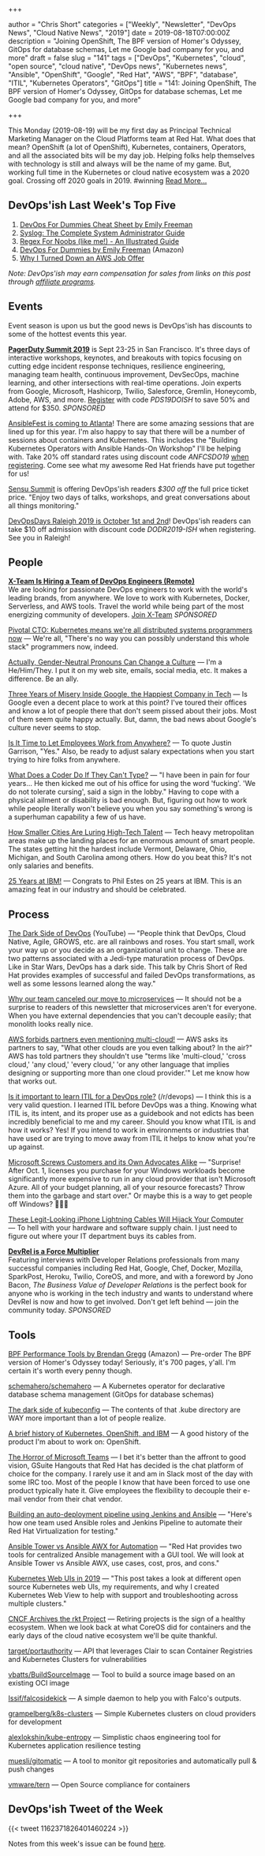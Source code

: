 +++

author = "Chris Short"
categories = ["Weekly", "Newsletter", "DevOps News", "Cloud Native News", "2019"]
date = 2019-08-18T07:00:00Z
description = "Joining OpenShift, The BPF version of Homer's Odyssey, GitOps for database schemas, Let me Google bad company for you, and more"
draft = false
slug = "141"
tags = ["DevOps", "Kubernetes", "cloud", "open source", "cloud native", "DevOps news", "Kubernetes news", "Ansible", "OpenShift", "Google", "Red Hat", "AWS", "BPF", "database", "ITIL", "Kubernetes Operators", "GitOps"]
title = "141: Joining OpenShift, The BPF version of Homer's Odyssey, GitOps for database schemas, Let me Google bad company for you, and more"

+++

This Monday (2019-08-19) will be my first day as Principal Technical Marketing Manager on the Cloud Platforms team at Red Hat. What does that mean? OpenShift (a lot of OpenShift), Kubernetes, containers, Operators, and all the associated bits will be my day job. Helping folks help themselves with technology is still and always will be the name of my game. But, working full time in the Kubernetes or cloud native ecosystem was a 2020 goal. Crossing off 2020 goals in 2019. #winning [Read More...](https://chrisshort.net/joining-forces-with-openshift/)

## DevOps'ish Last Week's Top Five

1. [DevOps For Dummies Cheat Sheet by Emily Freeman](https://www.dummies.com/business/operations-management/devops-for-dummies-cheat-sheet/)
1. [Syslog: The Complete System Administrator Guide](https://devconnected.com/syslog-the-complete-system-administrator-guide/)
1. [Regex For Noobs (like me!) - An Illustrated Guide](https://www.janmeppe.com/blog/regex-for-noobs/)
1. [DevOps For Dummies by Emily Freeman](https://amzn.to/2YWRrsr) (Amazon)
1. [Why I Turned Down an AWS Job Offer](https://www.lastweekinaws.com/blog/why-i-turned-down-an-aws-job-offer/)

*Note: DevOps'ish may earn compensation for sales from links on this post through [affiliate programs](/terms/).*

## Events

Event season is upon us but the good news is DevOps'ish has discounts to some of the hottest events this year.

[**PagerDuty Summit 2019**](https://summit.pagerduty.com/) is Sept 23-25 in San Francisco. It's three days of interactive workshops, keynotes, and breakouts with topics focusing on cutting edge incident response techniques, resilience engineering, managing team health, continuous improvement, DevSecOps, machine learning, and other intersections with real-time operations. Join experts from Google, Microsoft, Hashicorp, Twilio, Salesforce, Gremlin, Honeycomb, Adobe, AWS, and more. [Register](https://summit.pagerduty.com/summit2019/register?c_280637=PDS19OT) with code *PDS19DOISH* to save 50% and attend for $350. *SPONSORED*

[AnsibleFest is coming to Atlanta](https://cshort.co/fest-reg)! There are some amazing sessions that are lined up for this year. I'm also happy to say that there will be a number of sessions about containers and Kubernetes. This includes the "Building Kubernetes Operators with Ansible Hands-On Workshop" I'll be helping with. Take 20% off standard rates using discount code *ANFCSDO19* [when registering](https://cshort.co/fest-reg). Come see what my awesome Red Hat friends have put together for us!

[Sensu Summit](https://ti.to/sensu/sensu-summit-2019/discount/DevOpsIsh) is offering DevOps'ish readers *$300 off* the full price ticket price. "Enjoy two days of talks, workshops, and great conversations about all things monitoring."

[DevOpsDays Raleigh 2019 is October 1st and 2nd](https://devopsdays.org/events/2019-raleigh/welcome/)! DevOps'ish readers can take $10 off admission with discount code *DODR2019-ISH* when registering. See you in Raleigh!

## People

[**X-Team Is Hiring a Team of DevOps Engineers (Remote)**](https://x-team.com/remote-devops-engineer-jobs/?utm_source=devopsish&utm_medium=email-ad)  
We are looking for passionate DevOps engineers to work with the world's leading brands, from anywhere. We love to work with Kubernetes, Docker, Serverless, and AWS tools. Travel the world while being part of the most energizing community of developers. [Join X-Team](https://x-team.com/remote-devops-engineer-jobs/?utm_source=devopsish&utm_medium=email-ad) *SPONSORED*

[Pivotal CTO: Kubernetes means we're all distributed systems programmers now](https://devclass.com/2019/08/16/pivotal-cto-kubernetes-means-were-all-distributed-systems-programmers-now/) — We're all, "There's no way you can possibly understand this whole stack" programmers now, indeed.

[Actually, Gender-Neutral Pronouns Can Change a Culture](https://www.wired.com/story/actually-gender-neutral-pronouns-can-change-a-culture/) — I'm a He/Him/They. I put it on my web site, emails, social media, etc. It makes a difference. Be an ally.

[Three Years of Misery Inside Google, the Happiest Company in Tech](https://www.wired.com/story/inside-google-three-years-misery-happiest-company-tech/) — Is Google even a decent place to work at this point? I've toured their offices and know a lot of people there that don't seem pissed about their jobs. Most of them seem quite happy actually. But, damn, the bad news about Google's culture never seems to stop.

[Is It Time to Let Employees Work from Anywhere?](https://hbr.org/2019/08/is-it-time-to-let-employees-work-from-anywhere) — To quote Justin Garrison, "Yes." Also, be ready to adjust salary expectations when you start trying to hire folks from anywhere.

[What Does a Coder Do If They Can't Type?](https://nsaphra.github.io/post/hands/) — "I have been in pain for four years... He then kicked me out of his office for using the word 'fucking'. 'We do not tolerate cursing', said a sign in the lobby." Having to cope with a physical ailment or disability is bad enough. But, figuring out how to work while people literally won't believe you when you say something's wrong is a superhuman capability a few of us have.

[How Smaller Cities Are Luring High-Tech Talent](https://www.wired.com/story/how-smaller-cities-trying-plug-brain-drain/) — Tech heavy metropolitan areas make up the landing places for an enormous amount of smart people. The states getting hit the hardest include Vermont, Delaware, Ohio, Michigan, and South Carolina among others. How do you beat this? It's not only salaries and benefits.

[25 Years at IBM!](https://integratedcode.us/2019/08/14/25-years-at-ibm/) — Congrats to Phil Estes on 25 years at IBM. This is an amazing feat in our industry and should be celebrated.

## Process

[The Dark Side of DevOps](https://youtu.be/gi-i5NvxVLM) (YouTube) — "People think that DevOps, Cloud Native, Agile, GROWS, etc. are all rainbows and roses. You start small, work your way up or you decide as an organizational unit to change. These are two patterns associated with a Jedi-type maturation process of DevOps. Like in Star Wars, DevOps has a dark side. This talk by Chris Short of Red Hat provides examples of successful and failed DevOps transformations, as well as some lessons learned along the way."

[Why our team canceled our move to microservices](https://medium.com/@steven.lemon182/why-our-team-cancelled-our-move-to-microservices-8fd87898d952) — It should not be a surprise to readers of this newsletter that microservices aren't for everyone. When you have external dependencies that you can't decouple easily; that monolith looks really nice.

[AWS forbids partners even mentioning multi-cloud!](https://www.crn.com.au/news/aws-forbids-partners-even-mentioning-multi-cloud-529598) — AWS asks its partners to say, "What other clouds are you even talking about? In the air?" AWS has told partners they shouldn't use "terms like 'multi-cloud,' 'cross cloud,' 'any cloud,' 'every cloud,' 'or any other language that implies designing or supporting more than one cloud provider.'" Let me know how that works out.

[Is it important to learn ITIL for a DevOps role?](https://www.reddit.com/r/devops/comments/cowe8e/is_it_important_to_learn_itil_for_a_devops_role/) (/r/devops) — I think this is a very valid question. I learned ITIL before DevOps was a thing. Knowing what ITIL is, its intent, and its proper use as a guidebook and not edicts has been incredibly beneficial to me and my career. Should you know what ITIL is and how it works? Yes! If you intend to work in environments or industries that have used or are trying to move away from ITIL it helps to know what you're up against.

[Microsoft Screws Customers and its Own Advocates Alike](https://www.lastweekinaws.com/blog/microsoft-screws-customers-and-its-own-advocates-alike/) — "Surprise! After Oct. 1, licenses you purchase for your Windows workloads become significantly more expensive to run in any cloud provider that isn't Microsoft Azure. All of your budget planning, all of your resource forecasts? Throw them into the garbage and start over." Or maybe this is a way to get people off Windows? 🤔🤔🤔

[These Legit-Looking iPhone Lightning Cables Will Hijack Your Computer](https://www.vice.com/en_us/article/evj4qw/these-iphone-lightning-cables-will-hack-your-computer) — To hell with your hardware and software supply chain. I just need to figure out where your IT department buys its cables from.

[**DevRel is a Force Multiplier**](https://cshort.co/2K9XsgV)  
Featuring interviews with Developer Relations professionals from many successful companies including Red Hat, Google, Chef, Docker, Mozilla, SparkPost, Heroku, Twilio, CoreOS, and more, and with a foreword by Jono Bacon, *The Business Value of Developer Relations* is the perfect book for anyone who is working in the tech industry and wants to understand where DevRel is now and how to get involved. Don't get left behind — join the community today. *SPONSORED*

## Tools

[BPF Performance Tools by Brendan Gregg](https://amzn.to/2z6EeTi) (Amazon) — Pre-order The BPF version of Homer's Odyssey today! Seriously, it's 700 pages, y'all. I'm certain it's worth every penny though.

[schemahero/schemahero](https://github.com/schemahero/schemahero) — A Kubernetes operator for declarative database schema management (GitOps for database schemas)

[The dark side of kubeconfig](https://banzaicloud.com/blog/kubeconfig-security/) — The contents of that .kube directory are WAY more important than a lot of people realize.

[A brief history of Kubernetes, OpenShift, and IBM](https://developer.ibm.com/blogs/a-brief-history-of-red-hat-openshift/) — A good history of the product I'm about to work on: OpenShift.

[The Horror of Microsoft Teams](https://medium.com/@joshuamkite/the-horror-of-microsoft-teams-c18360712361) — I bet it's better than the affront to good vision, GSuite Hangouts that Red Hat has decided is the chat platform of choice for the company. I rarely use it and am in Slack most of the day with some IRC too. Most of the people I know that have been forced to use one product typically hate it. Give employees the flexibility to decouple their e-mail vendor from their chat vendor.

[Building an auto-deployment pipeline using Jenkins and Ansible](https://www.redhat.com/sysadmin/virtual-auto-deployment-pipeline) — "Here's how one team used Ansible roles and Jenkins Pipeline to automate their Red Hat Virtualization for testing."

[Ansible Tower vs Ansible AWX for Automation](https://4sysops.com/archives/ansible-tower-vs-ansible-awx-for-automation/) — "Red Hat provides two tools for centralized Ansible management with a GUI tool. We will look at Ansible Tower vs Ansible AWX, use cases, cost, pros, and cons."

[Kubernetes Web UIs in 2019](https://srcco.de/posts/kubernetes-web-uis-in-2019.html) — "This post takes a look at different open source Kubernetes web UIs, my requirements, and why I created Kubernetes Web View to help with support and troubleshooting across multiple clusters."

[CNCF Archives the rkt Project](https://www.cncf.io/blog/2019/08/16/cncf-archives-the-rkt-project/) — Retiring projects is the sign of a healthy ecosystem. When we look back at what CoreOS did for containers and the early days of the cloud native ecosystem we'll be quite thankful.

[target/portauthority](https://github.com/target/portauthority) — API that leverages Clair to scan Container Registries and Kubernetes Clusters for vulnerabilities

[vbatts/BuildSourceImage](https://github.com/vbatts/BuildSourceImage) — Tool to build a source image based on an existing OCI image

[Issif/falcosidekick](https://github.com/Issif/falcosidekick) — A simple daemon to help you with Falco's outputs.

[grampelberg/k8s-clusters](https://github.com/grampelberg/k8s-clusters) — Simple Kubernetes clusters on cloud providers for development

[alexlokshin/kube-entropy](https://github.com/alexlokshin/kube-entropy) — Simplistic chaos engineering tool for Kubernetes application resilience testing

[muesli/gitomatic](https://github.com/muesli/gitomatic) — A tool to monitor git repositories and automatically pull & push changes

[vmware/tern](https://github.com/vmware/tern) — Open Source compliance for containers

## DevOps'ish Tweet of the Week

{{< tweet 1162371826401460224 >}}

Notes from this week's issue can be found [here](./notes/).
